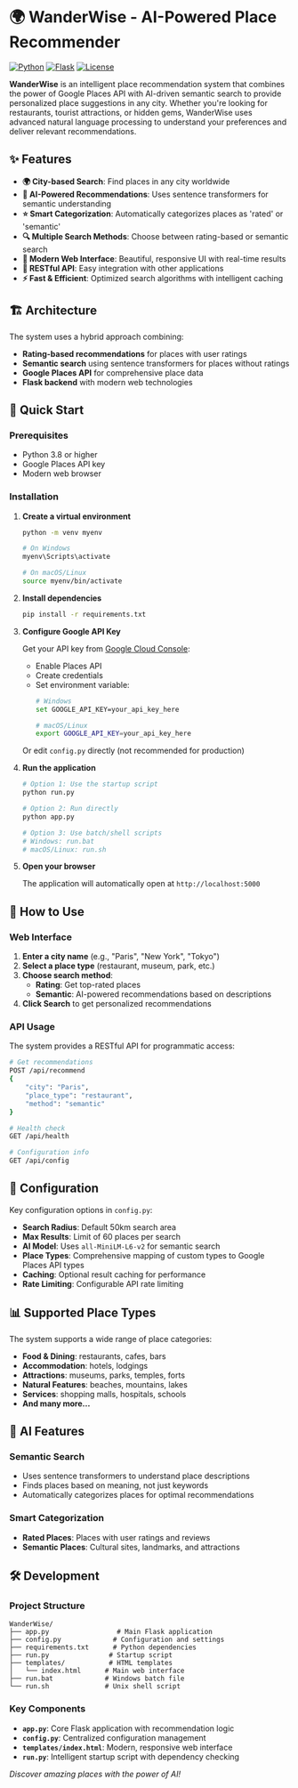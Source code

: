 # 🌍 WanderWise - AI-Powered Place Recommender

[![Python](https://img.shields.io/badge/Python-3.8+-blue.svg)](https://python.org)
[![Flask](https://img.shields.io/badge/Flask-3.1.1-green.svg)](https://flask.palletsprojects.com/)
[![License](https://img.shields.io/badge/License-MIT-yellow.svg)](LICENSE)

**WanderWise** is an intelligent place recommendation system that combines the power of Google Places API with AI-driven semantic search to provide personalized place suggestions in any city. Whether you're looking for restaurants, tourist attractions, or hidden gems, WanderWise uses advanced natural language processing to understand your preferences and deliver relevant recommendations.

## ✨ Features

- **🌍 City-based Search**: Find places in any city worldwide
- **🤖 AI-Powered Recommendations**: Uses sentence transformers for semantic understanding
- **⭐ Smart Categorization**: Automatically categorizes places as 'rated' or 'semantic'
- **🔍 Multiple Search Methods**: Choose between rating-based or semantic search
- **📱 Modern Web Interface**: Beautiful, responsive UI with real-time results
- **🚀 RESTful API**: Easy integration with other applications
- **⚡ Fast & Efficient**: Optimized search algorithms with intelligent caching

## 🏗️ Architecture

The system uses a hybrid approach combining:
- **Rating-based recommendations** for places with user ratings
- **Semantic search** using sentence transformers for places without ratings
- **Google Places API** for comprehensive place data
- **Flask backend** with modern web technologies

## 🚀 Quick Start

### Prerequisites

- Python 3.8 or higher
- Google Places API key
- Modern web browser

### Installation
1. **Create a virtual environment**
   ```bash
   python -m venv myenv
   
   # On Windows
   myenv\Scripts\activate
   
   # On macOS/Linux
   source myenv/bin/activate
   ```

3. **Install dependencies**
   ```bash
   pip install -r requirements.txt
   ```

4. **Configure Google API Key**
   
   Get your API key from [Google Cloud Console](https://console.cloud.google.com/):
   - Enable Places API
   - Create credentials
   - Set environment variable:
     ```bash
     # Windows
     set GOOGLE_API_KEY=your_api_key_here
     
     # macOS/Linux
     export GOOGLE_API_KEY=your_api_key_here
     ```
   
   Or edit `config.py` directly (not recommended for production)

5. **Run the application**
   ```bash
   # Option 1: Use the startup script
   python run.py
   
   # Option 2: Run directly
   python app.py
   
   # Option 3: Use batch/shell scripts
   # Windows: run.bat
   # macOS/Linux: run.sh
   ```

6. **Open your browser**
   
   The application will automatically open at `http://localhost:5000`

## 🎯 How to Use

### Web Interface

1. **Enter a city name** (e.g., "Paris", "New York", "Tokyo")
2. **Select a place type** (restaurant, museum, park, etc.)
3. **Choose search method**:
   - **Rating**: Get top-rated places
   - **Semantic**: AI-powered recommendations based on descriptions
4. **Click Search** to get personalized recommendations

### API Usage

The system provides a RESTful API for programmatic access:

```bash
# Get recommendations
POST /api/recommend
{
    "city": "Paris",
    "place_type": "restaurant",
    "method": "semantic"
}

# Health check
GET /api/health

# Configuration info
GET /api/config
```

## 🔧 Configuration

Key configuration options in `config.py`:

- **Search Radius**: Default 50km search area
- **Max Results**: Limit of 60 places per search
- **AI Model**: Uses `all-MiniLM-L6-v2` for semantic search
- **Place Types**: Comprehensive mapping of custom types to Google Places API types
- **Caching**: Optional result caching for performance
- **Rate Limiting**: Configurable API rate limiting

## 📊 Supported Place Types

The system supports a wide range of place categories:

- **Food & Dining**: restaurants, cafes, bars
- **Accommodation**: hotels, lodgings
- **Attractions**: museums, parks, temples, forts
- **Natural Features**: beaches, mountains, lakes
- **Services**: shopping malls, hospitals, schools
- **And many more...**

## 🧠 AI Features

### Semantic Search
- Uses sentence transformers to understand place descriptions
- Finds places based on meaning, not just keywords
- Automatically categorizes places for optimal recommendations

### Smart Categorization
- **Rated Places**: Places with user ratings and reviews
- **Semantic Places**: Cultural sites, landmarks, and attractions

## 🛠️ Development

### Project Structure
```
WanderWise/
├── app.py                 # Main Flask application
├── config.py             # Configuration and settings
├── requirements.txt      # Python dependencies
├── run.py               # Startup script
├── templates/           # HTML templates
│   └── index.html      # Main web interface
├── run.bat             # Windows batch file
└── run.sh              # Unix shell script
```

### Key Components

- **`app.py`**: Core Flask application with recommendation logic
- **`config.py`**: Centralized configuration management
- **`templates/index.html`**: Modern, responsive web interface
- **`run.py`**: Intelligent startup script with dependency checking


*Discover amazing places with the power of AI!*


